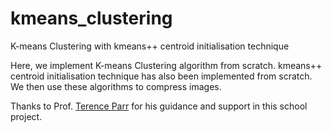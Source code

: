 # kmeans_clustering
K-means Clustering with kmeans++ centroid initialisation technique

Here, we implement K-means Clustering algorithm from scratch. kmeans++ centroid initialisation technique has also been implemented from scratch. We then use these algorithms to compress images.

Thanks to Prof. [Terence Parr](https://github.com/parrt) for his guidance and support in this school project.
